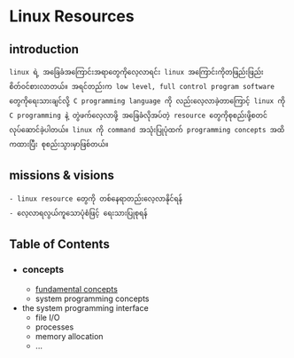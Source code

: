 # Linux Resources
## introduction
    linux ရဲ့ အခြေခံအကြောင်းအရာတွေကိုလေ့လာရင်း linux အကြောင်းကိုတဖြည်းဖြည်းစိတ်ဝင်စားလာတယ်။ အရင်တည်းက low level, full control program software တွေကိုရေးသားချင်လို့ C programming language ကို လည်းလေ့လာခဲ့တာကြောင့် linux ကို C programming နဲ့ တွဲဖက်လေ့လာဖို့ အခြေခံလိုအပ်တဲ့ resource တွေကိုစုစည်းဖို့စတင်လုပ်ဆောင်ခဲ့ပါတယ်။ linux ကို command အသုံးပြုပုံထက် programming concepts အထိကထားပြီး စုစည်းသွားမှာဖြစ်တယ်။
## missions & visions
    - linux resource တွေကို တစ်နေရာတည်းလေ့လာနိုင်ရန်
    - လေ့လာရလွယ်ကူသောပုံစံဖြင့် ရေးသားပြုစုရန်
## Table of Contents
- ### concepts
    - [fundamental concepts](/concepts/fundamental-concepts.md)
    - system programming concepts
- the system programming interface
    - file I/O
    - processes
    - memory allocation
    - ...